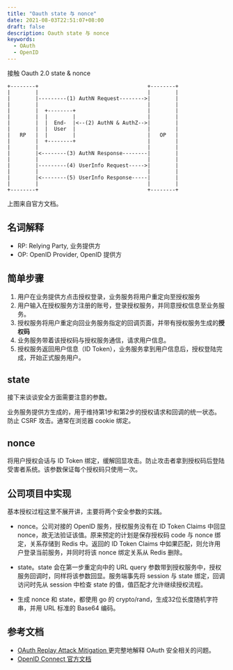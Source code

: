 ```yaml
---
title: "Oauth state 与 nonce"
date: 2021-08-03T22:51:07+08:00
draft: false
description: Oauth state 与 nonce
keywords:
  - OAuth
  - OpenID
---
```

接触 Oauth 2.0 state & nonce 
<!--more-->

```
+--------+                                   +--------+
|        |                                   |        |
|        |---------(1) AuthN Request-------->|        |
|        |                                   |        |
|        |  +--------+                       |        |
|        |  |        |                       |        |
|        |  |  End-  |<--(2) AuthN & AuthZ-->|        |
|        |  |  User  |                       |        |
|   RP   |  |        |                       |   OP   |
|        |  +--------+                       |        |
|        |                                   |        |
|        |<--------(3) AuthN Response--------|        |
|        |                                   |        |
|        |---------(4) UserInfo Request----->|        |
|        |                                   |        |
|        |<--------(5) UserInfo Response-----|        |
|        |                                   |        |
+--------+                                   +--------+

```
上图来自官方文档。
## 名词解释
- RP: Relying Party, 业务提供方
- OP: OpenID Provider, OpenID 提供方


## 简单步骤
1. 用户在业务提供方点击授权登录，业务服务将用户重定向至授权服务
2. 用户输入在授权服务方注册的账号，登录授权服务，并同意授权信息至业务服务。
3. 授权服务将用户重定向回业务服务指定的回调页面，并带有授权服务生成的**授权码**
4. 业务服务带着该授权码与授权服务通信，请求用户信息。
5. 授权服务返回用户信息（ID Token），业务服务拿到用户信息后，授权登陆完成，开始正式服务用户。

## state
接下来谈谈安全方面需要注意的参数。</br>

业务服务提供方生成的，用于维持第1步和第2步的授权请求和回调的统一状态。防止 CSRF 攻击。通常在浏览器 cookie 绑定。

## nonce
将用户授权会话与 ID Token 绑定，缓解回显攻击。防止攻击者拿到授权码后登陆受害者系统。该参数保证每个授权码只使用一次。

## 公司项目中实现
基本授权过程这里不展开讲，主要将两个安全参数的实践。
- nonce。公司对接的 OpenID 服务，授权服务没有在 ID Token Claims 中回显 nonce，故无法验证该值。原来预定的计划是保存授权码 code 与 nonce 绑定，关系存储到 Redis 中。返回的 ID Token Claims 中如果匹配，则允许用户登录当前服务，并同时将该 nonce 绑定关系从 Redis 删除。

- state。state 会在第一步重定向中的 URL query 参数带到授权服务中，授权服务回调时，同样将该参数回显。服务端事先将 session 与 state 绑定，回调访问时先从 session 中检查 state 的值，值匹配才允许继续授权流程。

- 生成 nonce 和 state，都使用 go 的 crypto/rand，生成32位长度随机字符串，并用 URL 标准的 Base64 编码。

## 参考文档
- [OAuth Replay Attack Mitigation ](https://medium.com/@benjamin.botto/oauth-replay-attack-mitigation-18655a62fe53)更完整地解释 OAuth 安全相关的问题。
- [OpenID Connect 官方文档](https://openid.net/specs/openid-connect-core-1_0.html)
